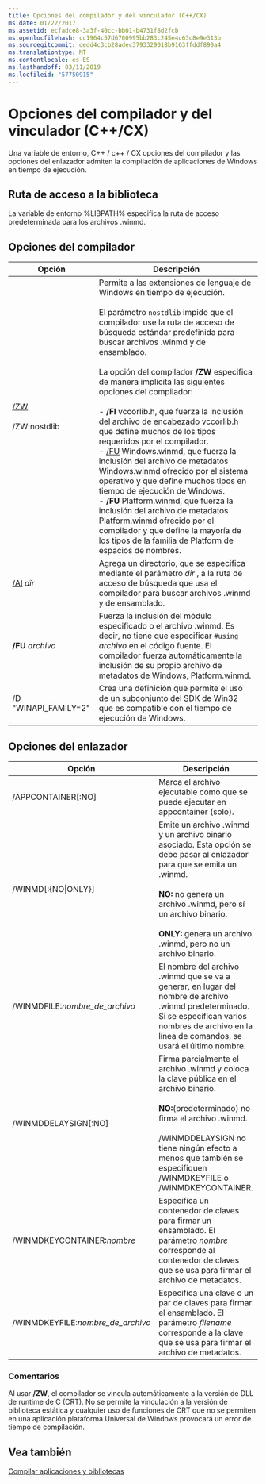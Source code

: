 ```yaml
---
title: Opciones del compilador y del vinculador (C++/CX)
ms.date: 01/22/2017
ms.assetid: ecfadce8-3a3f-40cc-bb01-b4731f8d2fcb
ms.openlocfilehash: cc1964c57d6700995bb283c245e4c63c8e9e313b
ms.sourcegitcommit: dedd4c3cb28adec3793329018b9163ffddf890a4
ms.translationtype: MT
ms.contentlocale: es-ES
ms.lasthandoff: 03/11/2019
ms.locfileid: "57750915"
---
```

# <a name="compiler-and-linker-options-ccx"></a>Opciones del compilador y del vinculador (C++/CX)

Una variable de entorno, C++ / c++ / CX opciones del compilador y las opciones del enlazador admiten la compilación de aplicaciones de Windows en tiempo de ejecución.

## <a name="library-path"></a>Ruta de acceso a la biblioteca

La variable de entorno %LIBPATH% especifica la ruta de acceso predeterminada para los archivos .winmd.

## <a name="compiler-options"></a>Opciones del compilador

|Opción|Descripción|
|------------|-----------------|
|[/ZW](../build/reference/zw-windows-runtime-compilation.md)<br /><br /> /ZW:nostdlib|Permite a las extensiones de lenguaje de Windows en tiempo de ejecución.<br /><br /> El parámetro `nostdlib` impide que el compilador use la ruta de acceso de búsqueda estándar predefinida para buscar archivos .winmd y de ensamblado.<br /><br /> La opción del compilador **/ZW** especifica de manera implícita las siguientes opciones del compilador:<br /><br />- **/FI** vccorlib.h, que fuerza la inclusión del archivo de encabezado vccorlib.h que define muchos de los tipos requeridos por el compilador.<br />- [/FU](../build/reference/fu-name-forced-hash-using-file.md) Windows.winmd, que fuerza la inclusión del archivo de metadatos Windows.winmd ofrecido por el sistema operativo y que define muchos tipos en tiempo de ejecución de Windows.<br />- **/FU** Platform.winmd, que fuerza la inclusión del archivo de metadatos Platform.winmd ofrecido por el compilador y que define la mayoría de los tipos de la familia de Platform de espacios de nombres.|
|[/AI](../build/reference/ai-specify-metadata-directories.md) *dir*|Agrega un directorio, que se especifica mediante el parámetro *dir* , a la ruta de acceso de búsqueda que usa el compilador para buscar archivos .winmd y de ensamblado.|
|**/FU**  *archivo*|Fuerza la inclusión del módulo especificado o el archivo .winmd. Es decir, no tiene que especificar `#using` *archivo* en el código fuente. El compilador fuerza automáticamente la inclusión de su propio archivo de metadatos de Windows, Platform.winmd.|
|/D "WINAPI_FAMILY=2"|Crea una definición que permite el uso de un subconjunto del SDK de Win32 que es compatible con el tiempo de ejecución de Windows.|

## <a name="linker-options"></a>Opciones del enlazador

|Opción|Descripción|
|------------|-----------------|
|/APPCONTAINER[:NO]|Marca el archivo ejecutable como que se puede ejecutar en appcontainer (solo).|
|/WINMD[:{NO&#124;ONLY}]|Emite un archivo .winmd y un archivo binario asociado. Esta opción se debe pasar al enlazador para que se emita un .winmd.<br /><br /> **NO:** no genera un archivo .winmd, pero sí un archivo binario.<br /><br /> **ONLY:** genera un archivo .winmd, pero no un archivo binario.|
|/WINMDFILE:*nombre_de_archivo*|El nombre del archivo .winmd que se va a generar, en lugar del nombre de archivo .winmd predeterminado. Si se especifican varios nombres de archivo en la línea de comandos, se usará el último nombre.|
|/WINMDDELAYSIGN[:NO]|Firma parcialmente el archivo .winmd y coloca la clave pública en el archivo binario.<br /><br /> **NO:**(predeterminado) no firma el archivo .winmd.<br /><br /> /WINMDDELAYSIGN no tiene ningún efecto a menos que también se especifiquen /WINMDKEYFILE o /WINMDKEYCONTAINER.|
|/WINMDKEYCONTAINER:*nombre*|Especifica un contenedor de claves para firmar un ensamblado. El parámetro *nombre* corresponde al contenedor de claves que se usa para firmar el archivo de metadatos.|
|/WINMDKEYFILE:*nombre_de_archivo*|Especifica una clave o un par de claves para firmar el ensamblado. El parámetro *filename* corresponde a la clave que se usa para firmar el archivo de metadatos.|

### <a name="remarks"></a>Comentarios

Al usar **/ZW**, el compilador se vincula automáticamente a la versión de DLL de runtime de C (CRT). No se permite la vinculación a la versión de biblioteca estática y cualquier uso de funciones de CRT que no se permiten en una aplicación plataforma Universal de Windows provocará un error de tiempo de compilación.

## <a name="see-also"></a>Vea también

[Compilar aplicaciones y bibliotecas](../cppcx/building-apps-and-libraries-c-cx.md)
